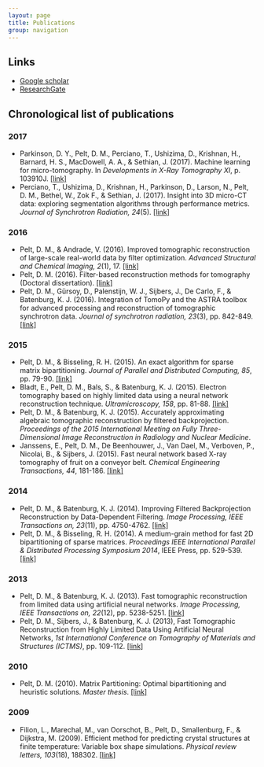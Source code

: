 ```yaml
---
layout: page
title: Publications
group: navigation
---
```


## Links
* [Google scholar](https://scholar.google.nl/citations?user=54V8aTMAAAAJ)
* [ResearchGate](https://www.researchgate.net/profile/Daniel_Pelt)

## Chronological list of publications

### 2017
* Parkinson, D. Y., Pelt, D. M., Perciano, T., Ushizima, D., Krishnan, H., Barnard, H. S., MacDowell, A. A., & Sethian, J. (2017). Machine learning for micro-tomography. In *Developments in X-Ray Tomography XI*, p. 103910J. [\[link\]](http://dx.doi.org/10.1117/12.2274731)
* Perciano, T., Ushizima, D., Krishnan, H., Parkinson, D., Larson, N., Pelt, D. M., Bethel, W., Zok F., & Sethian, J. (2017). Insight into 3D micro-CT data: exploring segmentation algorithms through performance metrics. *Journal of Synchrotron Radiation, 24*(5). [\[link\]](https://doi.org/10.1107/S1600577517010955)

### 2016
* Pelt, D. M., & Andrade, V. (2016). Improved tomographic reconstruction of large-scale real-world data by filter optimization. *Advanced Structural and Chemical Imaging, 2*(1), 17. [\[link\]](https://ascimaging.springeropen.com/articles/10.1186/s40679-016-0033-y)
* Pelt, D. M. (2016). Filter-based reconstruction methods for tomography (Doctoral dissertation). [\[link\]](http://hdl.handle.net/1887/39638)
* Pelt, D. M., G&uuml;rsoy, D., Palenstijn, W. J., Sijbers, J., De Carlo, F., & Batenburg, K. J. (2016). Integration of TomoPy and the ASTRA toolbox for advanced processing and reconstruction of tomographic synchrotron data. *Journal of synchrotron radiation, 23*(3), pp. 842-849. [\[link\]](https://doi.org/10.1107/S1600577516005658)

### 2015
* Pelt, D. M., & Bisseling, R. H. (2015). An exact algorithm for sparse matrix bipartitioning. *Journal of Parallel and Distributed Computing, 85*, pp. 79-90. [\[link\]](http://dx.doi.org/10.1016/j.jpdc.2015.06.005)
* Bladt, E., Pelt, D. M., Bals, S., & Batenburg, K. J. (2015). Electron tomography based on highly limited data using a neural network reconstruction technique. *Ultramicroscopy, 158*, pp. 81-88. [\[link\]](http://dx.doi.org/10.1016/j.ultramic.2015.07.001)
* Pelt, D. M., & Batenburg, K. J. (2015). Accurately approximating algebraic tomographic reconstruction by filtered backprojection. *Proceedings of the 2015 International Meeting on Fully Three-Dimensional Image Reconstruction in Radiology and Nuclear Medicine*.
* Janssens, E., Pelt, D. M., De Beenhouwer, J., Van Dael, M., Verboven, P., Nicolai, B., & Sijbers, J. (2015). Fast neural network based X-ray tomography of fruit on a conveyor belt. *Chemical Engineering Transactions, 44*, 181-186. [\[link\]](https://www.researchgate.net/profile/Jan_Sijbers/publication/284888775_Fast_neural_network_based_x-ray_tomography_of_fruit_on_a_conveyor_belt/links/566b51f308ae62b05f04ef8f.pdf)

### 2014
* Pelt, D. M., & Batenburg, K. J. (2014). Improving Filtered Backprojection Reconstruction by Data-Dependent Filtering. *Image Processing, IEEE Transactions on, 23*(11), pp. 4750-4762. [\[link\]](http://ieeexplore.ieee.org/stamp/stamp.jsp?tp=&arnumber=6862004&isnumber=6908104)
* Pelt, D. M., & Bisseling, R. H. (2014). A medium-grain method for fast 2D bipartitioning of sparse matrices. *Proceedings IEEE International Parallel & Distributed Processing Symposium 2014*, IEEE Press, pp. 529-539. [\[link\]](http://www.staff.science.uu.nl/~bisse101/Articles/mediumgrain14.pdf)

### 2013
* Pelt, D. M., & Batenburg, K. J. (2013). Fast tomographic reconstruction from limited data using artificial neural networks. *Image Processing, IEEE Transactions on, 22*(12), pp. 5238-5251. [\[link\]](http://ieeexplore.ieee.org/stamp/stamp.jsp?tp=&arnumber=6607157&isnumber=6609090)
* Pelt, D. M., Sijbers, J., & Batenburg, K. J. (2013), Fast Tomographic Reconstruction from Highly Limited Data Using Artificial Neural Networks, *1st International Conference on Tomography of Materials and Structures (ICTMS)*, pp. 109-112. [\[link\]](http://www.visielab.ua.ac.be/sites/default/files/pelt_ictms_2013.pdf)

### 2010
* Pelt, D. M. (2010). Matrix Partitioning: Optimal bipartitioning and heuristic solutions. *Master thesis*. [\[link\]](http://igitur-archive.library.uu.nl/student-theses/2011-0404-200428/UUindex.html)

### 2009
* Filion, L., Marechal, M., van Oorschot, B., Pelt, D., Smallenburg, F., & Dijkstra, M. (2009). Efficient method for predicting crystal structures at finite temperature: Variable box shape simulations. *Physical review letters, 103*(18), 188302. [\[link\]](http://link.aps.org/doi/10.1103/PhysRevLett.103.188302)

